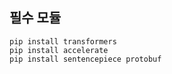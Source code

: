 ## 필수 모듈

```
pip install transformers
pip install accelerate
pip install sentencepiece protobuf
```
